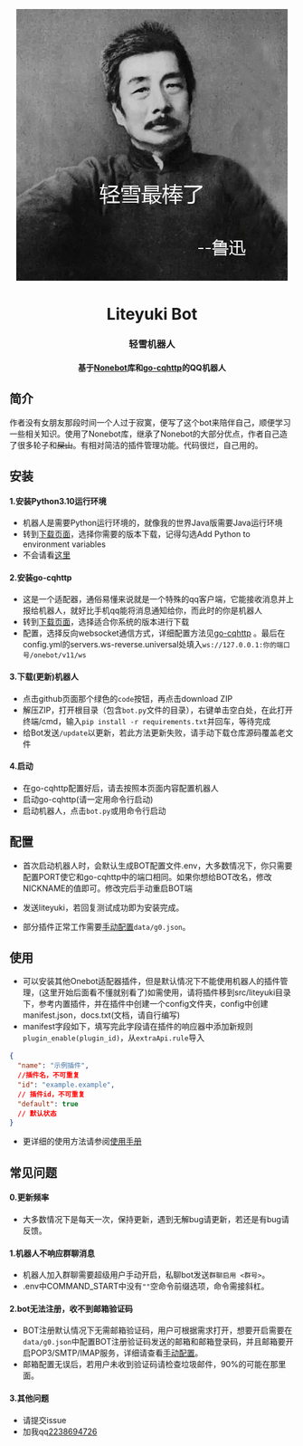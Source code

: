 <div align="center">

![图片](/docs/img/luxun.png)

# Liteyuki Bot

### 轻雪机器人

#### 基于[Nonebot](https://v2.nonebot.dev/)库和[go-cqhttp](https://docs.go-cqhttp.org/)的QQ机器人

</div>

## 简介

作者没有女朋友那段时间一个人过于寂寞，便写了这个bot来陪伴自己，顺便学习一些相关知识。使用了Nonebot库，继承了Nonebot的大部分优点，作者自己造了很多轮子和~~屎山~~。有相对简洁的插件管理功能。代码很烂，自己用的。

## 安装

#### 1.安装Python3.10运行环境

- 机器人是需要Python运行环境的，就像我的世界Java版需要Java运行环境
- 转到[下载页面](https://www.python.org/downloads/release/python-3100/)，选择你需要的版本下载，记得勾选Add Python to environment variables
- 不会请看[这里](https://zhuanlan.zhihu.com/p/344887837)

#### 2.安装go-cqhttp

- 这是一个适配器，通俗易懂来说就是一个特殊的qq客户端，它能接收消息并上报给机器人，就好比手机qq能将消息通知给你，而此时的你是机器人
- 转到[下载页面](https://github.com/Mrs4s/go-cqhttp/releases)，选择适合你系统的版本进行下载
- 配置，选择反向websocket通信方式，详细配置方法见[go-cqhttp](https://docs.go-cqhttp.org/guide/quick_start.html)
  。最后在config.yml的servers.ws-reverse.universal处填入`ws://127.0.0.1:你的端口号/onebot/v11/ws`

#### 3.下载(更新)机器人

- 点击github页面那个绿色的`code`按钮，再点击download ZIP
- 解压ZIP，打开根目录（包含`bot.py`文件的目录），右键单击空白处，在此打开终端/cmd，输入`pip install -r requirements.txt`并回车，等待完成
- 给Bot发送`/update`以更新，若此方法更新失败，请手动下载仓库源码覆盖老文件

#### 4.启动

- 在go-cqhttp配置好后，请去按照本页面内容配置机器人
- 启动go-cqhttp(请一定用命令行启动)
- 启动机器人，点击`bot.py`或用命令行启动

## 配置

- 首次启动机器人时，会默认生成BOT配置文件.env，大多数情况下，你只需要配置PORT使它和go-cqhttp中的端口相同。如果你想给BOT改名，修改NICKNAME的值即可。修改完后手动重启BOT端

- 发送liteyuki，若回复测试成功即为安装完成。

- 部分插件正常工作需要[手动配置](/docs/config.md)`data/g0.json`。

## 使用

- 可以安装其他Onebot适配器插件，但是默认情况下不能使用机器人的插件管理，(这里开始后面看不懂就别看了)如需使用，请将插件移到src/liteyuki目录下，参考内置插件，并在插件中创建一个config文件夹，config中创建manifest.json，docs.txt(文档，请自行编写)
- manifest字段如下，填写完此字段请在插件的响应器中添加新规则`plugin_enable(plugin_id)`，从`extraApi.rule`导入

```json
{
  "name": "示例插件",
  //插件名，不可重复
  "id": "example.example",
  // 插件id，不可重复
  "default": true
  // 默认状态
}
```

- 更详细的使用方法请参阅[使用手册]()

## 常见问题

#### 0.更新频率

- 大多数情况下是每天一次，保持更新，遇到无解bug请更新，若还是有bug请反馈。

#### 1.机器人不响应群聊消息

- 机器人加入群聊需要超级用户手动开启，私聊bot发送`群聊启用 <群号>`。
- .env中COMMAND_START中没有`""`空命令前缀选项，命令需接斜杠。

#### 2.bot无法注册，收不到邮箱验证码

- BOT注册默认情况下无需邮箱验证码，用户可根据需求打开，想要开启需要在`data/g0.json`中配置BOT注册验证码发送的邮箱和邮箱登录码，并且邮箱要开启POP3/SMTP/IMAP服务，详细请查看[手动配置](https://github.com/snowyfirefly/Liteyuki/blob/master/docs/config.md)。
- 邮箱配置无误后，若用户未收到验证码请检查垃圾邮件，90%的可能在那里面。

#### 3.其他问题

- 请提交issue
- 加我qq[2238694726](http://ti.qq.com/friend/recall?uin=2238694726)